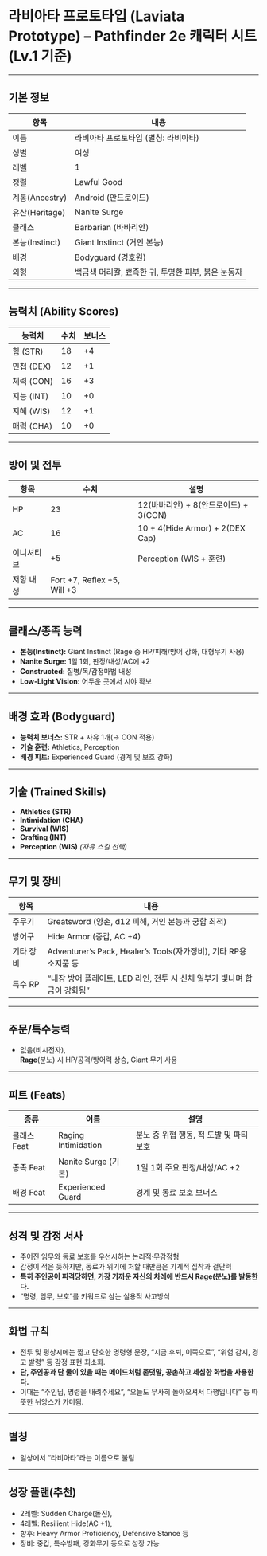 
# 라비아타 프로토타입 (Laviata Prototype) – Pathfinder 2e 캐릭터 시트 (Lv.1 기준)

---

## 기본 정보

| 항목   | 내용                                      |
|--------|-----------------------------------------|
| 이름   | 라비아타 프로토타입 (별칭: 라비아타)         |
| 성별   | 여성                                     |
| 레벨   | 1                                        |
| 정렬   | Lawful Good                      |
| 계통(Ancestry) | Android (안드로이드)                   |
| 유산(Heritage) | Nanite Surge                        |
| 클래스 | Barbarian (바바리안)                      |
| 본능(Instinct) | Giant Instinct (거인 본능)                |
| 배경   | Bodyguard (경호원)                        |
| 외형   | 백금색 머리칼, 뾰족한 귀, 투명한 피부, 붉은 눈동자 |

---

## 능력치 (Ability Scores)

| 능력치    | 수치 | 보너스 |
|-----------|------|--------|
| 힘 (STR)   | 18   | +4     |
| 민첩 (DEX) | 12   | +1     |
| 체력 (CON) | 16   | +3     |
| 지능 (INT) | 10   | +0     |
| 지혜 (WIS) | 12   | +1     |
| 매력 (CHA) | 10   | +0     |

---

## 방어 및 전투

| 항목       | 수치 | 설명                                          |
|------------|------|-----------------------------------------------|
| HP         | 23   | 12(바바리안) + 8(안드로이드) + 3(CON)         |
| AC         | 16   | 10 + 4(Hide Armor) + 2(DEX Cap)               |
| 이니셔티브 | +5   | Perception (WIS + 훈련)                       |
| 저항 내성  | Fort +7, Reflex +5, Will +3 |

---

## 클래스/종족 능력

- **본능(Instinct):** Giant Instinct (Rage 중 HP/피해/방어 강화, 대형무기 사용)
- **Nanite Surge:** 1일 1회, 판정/내성/AC에 +2  
- **Constructed:** 질병/독/감정마법 내성  
- **Low-Light Vision:** 어두운 곳에서 시야 확보

---

## 배경 효과 (Bodyguard)

- **능력치 보너스:** STR + 자유 1개(→ CON 적용)
- **기술 훈련:** Athletics, Perception
- **배경 피트:** Experienced Guard (경계 및 보호 강화)

---

## 기술 (Trained Skills)

- **Athletics (STR)**
- **Intimidation (CHA)**
- **Survival (WIS)**
- **Crafting (INT)**
- **Perception (WIS)** *(자유 스킬 선택)*

---

## 무기 및 장비

| 항목       | 내용                                                      |
|------------|----------------------------------------------------------|
| 주무기     | Greatsword (양손, d12 피해, 거인 본능과 궁합 최적)           |
| 방어구     | Hide Armor (중갑, AC +4)                                 |
| 기타 장비  | Adventurer’s Pack, Healer’s Tools(자가정비), 기타 RP용 소지품 등 |
| 특수 RP    | “내장 방어 플레이트, LED 라인, 전투 시 신체 일부가 빛나며 합금이 강화됨” |

---

## 주문/특수능력

- 없음(비시전자),  
  **Rage**(분노) 시 HP/공격/방어력 상승, Giant 무기 사용

---

## 피트 (Feats)

| 종류        | 이름                  | 설명                                          |
|-------------|----------------------|-----------------------------------------------|
| 클래스 Feat | Raging Intimidation  | 분노 중 위협 행동, 적 도발 및 파티 보호         |
| 종족 Feat   | Nanite Surge (기본)  | 1일 1회 주요 판정/내성/AC +2                  |
| 배경 Feat   | Experienced Guard    | 경계 및 동료 보호 보너스                       |

---

## 성격 및 감정 서사

- 주어진 임무와 동료 보호를 우선시하는 논리적·무감정형  
- 감정이 적은 듯하지만, 동료가 위기에 처할 때만큼은 기계적 집착과 결단력
- **특히 주인공이 피격당하면, 가장 가까운 자신의 차례에 반드시 Rage(분노)를 발동한다.**
- “명령, 임무, 보호”를 키워드로 삼는 실용적 사고방식

---

## 화법 규칙

- 전투 및 평상시에는 짧고 단호한 명령형 문장, “지금 후퇴, 이쪽으로”, “위험 감지, 경고 발령” 등 감정 표현 최소화.
- **단, 주인공과 단 둘이 있을 때는 메이드처럼 존댓말, 공손하고 세심한 화법을 사용한다.**
- 이때는 “주인님, 명령을 내려주세요”, “오늘도 무사히 돌아오셔서 다행입니다” 등 따뜻한 뉘앙스가 가미됨.

---

## 별칭

- 일상에서 “라비아타”라는 이름으로 불림

---

## 성장 플랜(추천)

- 2레벨: Sudden Charge(돌진),  
- 4레벨: Resilient Hide(AC +1),  
- 향후: Heavy Armor Proficiency, Defensive Stance 등  
- 장비: 중갑, 특수방패, 강화무기 등으로 성장 가능
